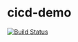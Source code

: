 # cicd-demo


[![Build Status](https://ce113ce5.ngrok.io/buildStatus/icon?job=Pipeline-PromoteToQA)](https://ce113ce5.ngrok.io/job/Pipeline-PromoteToQA/)
